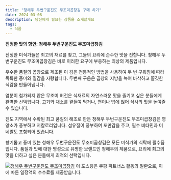 ```yaml
---
title: "청해우 두번구운진도 무조미곱창김 구매 하기"
date: 2024-03-08
description: 당신에게 필요한 상품을 소개할게요
tags:
  - 식품
---
```

**진정한 맛의 향연: 청해우 두번구운진도 무조미곱창김**

진정한 미식가들은 최고의 재료를 찾고, 그들의 요리에 순수한 맛을 전합니다. 청해우 두번구운진도 무조미곱창김은 바로 이러한 요구에 부응하는 최상의 제품입니다.

우수한 품질의 곱창으로 제조된 이 김은 전통적인 방법을 사용하여 두 번 구워짐에 따라 독특한 풍미와 질감을 자랑합니다. 두번째 구움은 곱창의 지방을 녹여 바삭하고 쫄깃한 식감을 만들어냅니다.

염분이 첨가되지 않은 무조미 버전은 식재료의 자연스러운 맛을 즐기고 싶은 분들에게 완벽한 선택입니다. 고기와 채소를 곁들여 먹거나, 면이나 밥에 얹어 식사의 맛을 높여줄 수 있습니다.

진도 지역에서 수확된 최고 품질의 해조로 만든 청해우 두번구운진도 무조미곱창김은 영양소가 풍부하고 저칼로리입니다. 섬유질이 풍부하여 포만감을 주고, 필수 비타민과 미네랄도 포함되어 있습니다.

향기롭고 풍미 있는 청해우 두번구운진도 무조미곱창김은 모든 미식가의 식탁에 필수품입니다. 품질과 맛에 대한 명성으로 유명한 브랜드인 청해우의 제품으로, 요리에 최고의 맛을 더하고 싶은 분들에게 최적의 선택입니다.


[![청해우 두번구운진도 무조미곱창김](https://i.imgur.com/81F7uro.png#center)](https://link.coupang.com/re/AFFSDP?lptag=AF5033054&pageKey=6740369596&itemId=15733559143&vendorItemId=83580003609&traceid=V0-153-e10e9e190c7db0d0&requestid=20240308220402205051885580&token=31850C%7CMIXED)
이 포스팅은 쿠팡 파트너스 활동의 일환으로, 이에 따른 일정액의 수수료를 제공받습니다.


